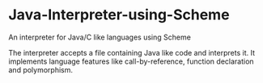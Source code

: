 # Java-Interpreter-using-Scheme
An interpreter for Java/C like languages using Scheme

The interpreter accepts a file containing Java like code and interprets it. It implements  language features like call-by-reference, function declaration and polymorphism.
